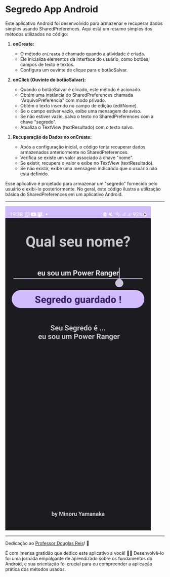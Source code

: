 # Segredo App Android

Este aplicativo Android foi desenvolvido para armazenar e recuperar dados simples usando SharedPreferences. Aqui está um resumo simples dos métodos utilizados no código:

1. **onCreate:**
   - O método `onCreate` é chamado quando a atividade é criada.
   - Ele inicializa elementos da interface do usuário, como botões, campos de texto e textos.
   - Configura um ouvinte de clique para o botãoSalvar.

2. **onClick (Ouvinte do botãoSalvar):**
   - Quando o botãoSalvar é clicado, este método é acionado.
   - Obtém uma instância do SharedPreferences chamada "ArquivoPreferencia" com modo privado.
   - Obtém o texto inserido no campo de edição (editNome).
   - Se o campo estiver vazio, exibe uma mensagem de aviso.
   - Se não estiver vazio, salva o texto no SharedPreferences com a chave "segredo".
   - Atualiza o TextView (textResultado) com o texto salvo.

3. **Recuperação de Dados no onCreate:**
   - Após a configuração inicial, o código tenta recuperar dados armazenados anteriormente no SharedPreferences.
   - Verifica se existe um valor associado à chave "nome".
   - Se existir, recupera o valor e exibe no TextView (textResultado).
   - Se não existir, exibe uma mensagem indicando que o usuário não está definido.

Esse aplicativo é projetado para armazenar um "segredo" fornecido pelo usuário e exibi-lo posteriormente. No geral, este código ilustra a utilização básica do SharedPreferences em um aplicativo Android.

---

![image](ScreenShot_Home.jpg)

---

Dedicação ao [Professor Douglas Reis](linkedin.com/in/douglas-dos-reis-3473a868)! 🚀

É com imensa gratidão que dedico este aplicativo a você! 📱💡 Desenvolvê-lo foi uma jornada empolgante de aprendizado sobre os fundamentos do Android, e sua orientação foi crucial para eu compreender a aplicação prática dos métodos usados.
